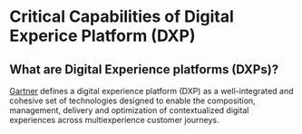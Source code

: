 # Critical Capabilities of Digital Experice Platform (DXP)

## What are Digital Experience platforms (DXPs)?  
[Gartner](https://www.gartner.com/reviews/market/digital-experience-platforms) defines a digital experience platform (DXP) as a well-integrated and cohesive set of technologies designed to enable the composition, management, delivery and optimization of contextualized digital experiences across multiexperience customer journeys.

